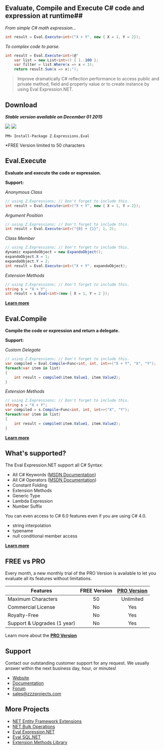## Evaluate, Compile and Execute C# code and expression at runtime##

*From simple C# math expression...*
```csharp
int result = Eval.Execute<int>("X + Y", new { X = 1, Y = 2});
```
*To complex code to parse.*
```csharp
int result = Eval.Execute<int>(@"
	var list = new List<int>() { 1..100 };
	var filter = list.Where(x => x < 3);
	return result.Sum(x => x);");
```

> Improve dramatically C# reflection performance to access public and private method, field and property value or to create instance by using Eval Expression.NET.

## Download
**_Stable version available on December 01 2015_**

<a href="https://www.nuget.org/packages/Z.Expressions.Eval/" target="_blank" alt="download nuget"><img src="https://img.shields.io/nuget/v/Z.Expressions.Eval.svg?style=flat-square" /></a>
<a href="https://www.nuget.org/packages/Z.Expressions.Eval/" target="_blank" alt="download nuget"><img src="https://img.shields.io/nuget/dt/Z.Expressions.Eval.svg?style=flat-square" /></a>

```
PM> Install-Package Z.Expressions.Eval
```
*FREE Version limited to 50 characters

## Eval.Execute
**Evaluate and execute the code or expression.**

**Support:**

_Anonymous Class_

```csharp
// using Z.Expressions; // Don't forget to include this.
int result = Eval.Execute<int>("X + Y", new { X = 1, Y = 2});
```

_Argument Position_

```csharp
// using Z.Expressions; // Don't forget to include this.
int result = Eval.Execute<int>("{0} + {1}", 1, 2);
```

_Class Member_

```csharp
// using Z.Expressions; // Don't forget to include this.
dynamic expandoObject = new ExpandoObject();
expandoObject.X = 1;
expandoObject.Y = 2;
int result = Eval.Execute<int>("X + Y", expandoObject);
```

_Extension Methods_

```csharp
// using Z.Expressions; // Don't forget to include this.
string s = "X + Y";
int result = s.Eval<int>(new { X = 1, Y = 2 });
```
**[Learn more](https://github.com/zzzprojects/Eval-Expression.NET/wiki/Eval-Execute)**

## Eval.Compile
**Compile the code or expression and return a delegate.**

**Support:**

*Custom Delegate*
```csharp
// using Z.Expressions; // Don't forget to include this.
var compiled = Eval.Compile<Func<int, int, int>>("X + Y", "X", "Y");
foreach(var item in list)
{
	int result = compiled(item.Value1, item.Value2);
}
```

*Extension Methods*
```csharp
// using Z.Expressions; // Don't forget to include this.
string s = "X + Y";
var compiled = s.Compile<Func<int, int, int>>("X", "Y");
foreach(var item in list)
{
	int result = compiled(item.Value1, item.Value2);
}
```
**[Learn more](https://github.com/zzzprojects/Eval-Expression.NET/wiki/Eval-Compile)**

## What's supported?
The Eval Expression.NET support all C# Syntax:
- All C# Keywords ([MSDN Documentation](https://msdn.microsoft.com/en-us/library/x53a06bb.aspx))
- All C# Operators ([MSDN Documentation](https://msdn.microsoft.com/en-CA/library/6a71f45d.aspx))
- Constant Folding
- Extension Methods
- Generic Type
- Lambda Expression
- Number Suffix

You can even access to C# 6.0 features even if you are using C# 4.0.
- string interpolation
- typename
- null conditional member access

**[Learn more](https://github.com/zzzprojects/Eval-Expression.NET/wiki/Syntax-Supported)**

## FREE vs PRO
Every month, a new monthly trial of the PRO Version is available to let you evaluate all its features without limitations.

Features | FREE Version | [PRO Version](http://eval-expression.net/#pro)
------------ | :-------------: | :-------------:
Maximum Characters | 50 | Unlimited
Commercial License | No | Yes
Royalty-Free | No | Yes
Support & Upgrades (1 year) | No | Yes
Learn more about the **[PRO Version](http://eval-expression.net/#pro)**

## Support
Contact our outstanding customer support for any request. We usually answer within the next business day, hour, or minutes!

- [Website](http://eval-expression.net/)
- [Documentation](https://github.com/zzzprojects/Eval-Expression.NET/wiki)
- [Forum](https://zzzprojects.uservoice.com/forums/327759-eval-expression-net)
- sales@zzzprojects.com

## More Projects
  - [NET Entity Framework Extensions](http://www.zzzprojects.com/products/dotnet-development/entity-framework-extensions/)
  - [NET Bulk Operations](http://www.zzzprojects.com/products/dotnet-development/bulk-operations/)
  - [Eval Expression.NET](https://github.com/zzzprojects/Eval-Expression.NET)
  - [Eval SQL.NET](https://github.com/zzzprojects/Eval-SQL.NET)
  - [Extension Methods Library](https://github.com/zzzprojects/Z.ExtensionMethods/)


